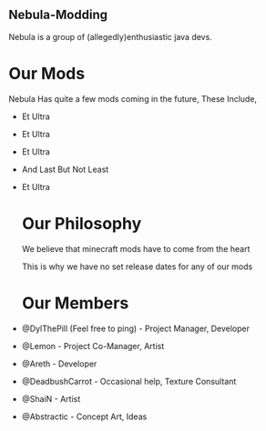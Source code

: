 ## Nebula-Modding

Nebula is a group of (allegedly)enthusiastic java devs.


# Our Mods

Nebula Has quite a few mods coming in the future, These Include,

- Et Ultra
- Et Ultra
- Et Ultra
- And Last But Not Least
- Et Ultra

  # Our Philosophy

  We believe that minecraft mods have to come from the heart

  This is why we have no set release dates for any of our mods


  # Our Members

- @DylThePill (Feel free to ping) - Project Manager, Developer

- @Lemon - Project Co-Manager, Artist

- @Areth - Developer

- @DeadbushCarrot - Occasional help, Texture Consultant

- @ShaiN - Artist

- @Abstractic - Concept Art, Ideas

